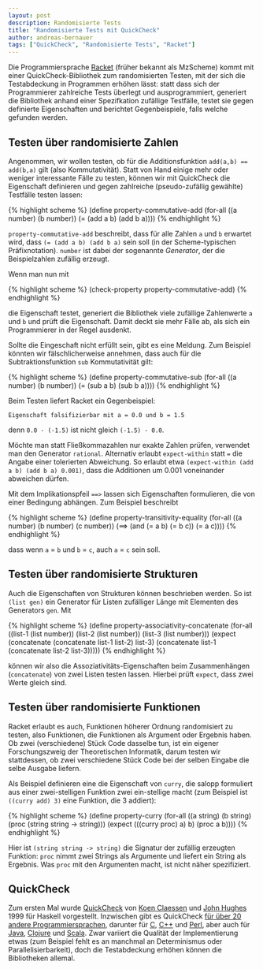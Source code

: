 ```yaml
---
layout: post
description: Randomisierte Tests
title: "Randomisierte Tests mit QuickCheck"
author: andreas-bernauer
tags: ["QuickCheck", "Randomisierte Tests", "Racket"]
---
```



Die Programmiersprache [Racket](http://racket-lang.org/) (früher
bekannt als MzScheme) kommt mit einer QuickCheck-Bibliothek zum
randomisierten Testen, mit der sich die Testabdeckung in Programmen
erhöhen lässt: statt dass sich der Programmierer zahlreiche Tests
überlegt und ausprogrammiert, generiert die Bibliothek anhand einer
Spezifkation zufällige Testfälle, testet sie gegen definierte
Eigenschaften und berichtet Gegenbeispiele, falls welche gefunden
werden.

<!-- more start -->

## Testen über randomisierte Zahlen ##
 
Angenommen, wir wollen testen, ob für die Additionsfunktion
 `add(a,b) == add(b,a)` gilt (also Kommutativität).  Statt von Hand einige mehr
oder weniger interessante Fälle zu testen, können wir mit QuickCheck
die Eigenschaft definieren und gegen zahlreiche (pseudo-zufällig
gewählte) Testfälle testen lassen:

{% highlight scheme %}
(define property-commutative-add
  (for-all ((a number)
            (b number))
    (= (add a b) (add b a))))
{% endhighlight %}

`property-commutative-add` beschreibt, dass für alle Zahlen `a` und
`b` erwartet wird, dass `(= (add a b) (add b a)` sein soll (in der
Scheme-typischen Präfixnotation). `number` ist dabei der sogenannte
*Generator*, der die Beispielzahlen zufällig erzeugt.

Wenn man nun mit

{% highlight scheme %}
(check-property property-commutative-add)
{% endhighlight %}

die Eigenschaft testet, generiert die Bibliothek viele zufällige
Zahlenwerte `a` und `b` und prüft die Eigenschaft.  Damit deckt sie
mehr Fälle ab, als sich ein Programmierer in der Regel ausdenkt.

Sollte die Eingeschaft nicht erfüllt sein, gibt es eine Meldung. Zum
Beispiel könnten wir fälschlicherweise annehmen, dass auch für die
Subtraktionsfunktion `sub` Kommutativität gilt:

{% highlight scheme %}
(define property-commutative-sub
  (for-all ((a number)
            (b number))
    (= (sub a b) (sub b a))))
{% endhighlight %}

Beim Testen liefert Racket ein Gegenbeispiel:

    Eigenschaft falsifizierbar mit a = 0.0 und b = 1.5

denn `0.0 - (-1.5)` ist nicht gleich `(-1.5) - 0.0`.

Möchte man statt Fließkommazahlen nur exakte Zahlen prüfen, verwendet
man den Generator `rational`.  Alternativ erlaubt `expect-within`
statt `=` die Angabe einer tolerierten Abweichung. So erlaubt etwa
`(expect-within (add a b) (add b a) 0.001)`, dass die Additionen um
0.001 voneinander abweichen dürfen.

<!-- more complex examples such as distributivity? -->

Mit dem Implikationspfeil `==>` lassen sich Eigenschaften formulieren,
die von einer Bedingung abhängen. Zum Beispiel beschreibt

{% highlight scheme %}
(define property-transitivity-equality
  (for-all ((a number)
            (b number)
            (c number))
    (==> (and (= a b) (= b c))
         (= a c))))
{% endhighlight %}

dass wenn `a` = `b` und `b` = `c`, auch `a` = `c` sein soll.

## Testen über randomisierte Strukturen ##

Auch die Eigenschaften von Strukturen können beschrieben werden.  So
ist `(list gen)` ein Generator für Listen zufälliger Länge mit
Elementen des Generators `gen`. Mit

{% highlight scheme %}
(define property-associativity-concatenate
  (for-all ((list-1 (list number))
            (list-2 (list number))
            (list-3 (list number)))
    (expect (concatenate (concatenate list-1 list-2) list-3)
            (concatenate list-1 (concatenate list-2 list-3)))))
{% endhighlight %}

können wir also die Assoziativitäts-Eigenschaften beim Zusammenhängen
(`concatenate`) von zwei Listen testen lassen.  Hierbei prüft
`expect`, dass zwei Werte gleich sind.

## Testen über randomisierte Funktionen ## 

Racket erlaubt es auch, Funktionen höherer Ordnung randomisiert zu
testen, also Funktionen, die Funktionen als Argument oder Ergebnis
haben.  Ob zwei (verschiedene) Stück Code dasselbe tun, ist ein
eigener Forschungszweig der Theoretischen Informatik, darum testen wir
stattdessen, ob zwei verschiedene Stück Code bei der selben Eingabe
die selbe Ausgabe liefern.

Als Beispiel definieren eine die Eigenschaft von `curry`, die salopp
formuliert aus einer zwei-stelligen Funktion zwei ein-stellige
macht (zum Beispiel ist `((curry add) 3)` eine Funktion, die 3
addiert):

{% highlight scheme %}
(define property-curry
  (for-all ((a string)
            (b string)
            (proc (string string -> string)))
    (expect (((curry proc) a) b)
            (proc a b))))
{% endhighlight %}

Hier ist `(string string -> string)` die Signatur der zufällig
erzeugten Funktion: `proc` nimmt zwei Strings als Argumente und
liefert ein String als Ergebnis. Was `proc` mit den Argumenten macht,
ist nicht näher spezifiziert.

## QuickCheck ##

Zum ersten Mal wurde
[QuickCheck](http://www.cse.chalmers.se/~rjmh/QuickCheck/) von [Koen
Claessen](http://www.md.chalmers.se/~koen/) und [John
Hughes](http://www.md.chalmers.se/~rjmh/) 1999 für Haskell
vorgestellt.  Inzwischen gibt es QuickCheck [für über 20 andere
Programmiersprachen](http://en.wikipedia.org/wiki/QuickCheck), darunter für
[C](https://github.com/mcandre/qc),
[C++](http://software.legiasoft.com/quickcheck/) und
[Perl](http://search.cpan.org/~tmoertel/Test-LectroTest-0.3600/lib/Test/LectroTest/Tutorial.pod),
aber auch für
[Java](https://github.com/pholser/junit-quickcheck/),
[Clojure](https://bitbucket.org/kotarak/clojurecheck) und
[Scala](https://github.com/rickynils/scalacheck).
Zwar variiert die Qualität der Implementierung etwas (zum Beispiel
fehlt es an manchmal an Determinismus oder Parallelisierbarkeit), doch
die Testabdeckung erhöhen können die Bibliotheken allemal.


